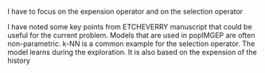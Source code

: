 I have to focus on the expension operator and on the selection operator


I have noted some key points from ETCHEVERRY manuscript that could be useful for the current problem.
Models that are used in popIMGEP are often non-parametric.
k-NN is a common example for the selection operator. The model learns during the exploration. It is also based on the expension of the history
